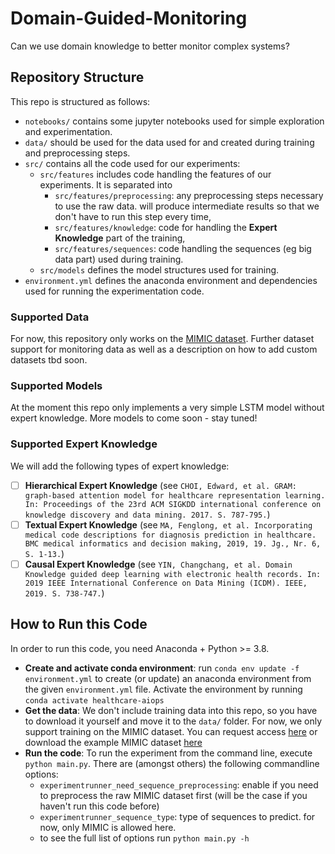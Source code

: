 # Domain-Guided-Monitoring
Can we use domain knowledge to better monitor complex systems?

## Repository Structure
This repo is structured as follows:
- `notebooks/` contains some jupyter notebooks used for simple exploration and experimentation.
- `data/` should be used for the data used for and created during training and preprocessing steps. 
- `src/` contains all the code used for our experiments:
  - `src/features` includes code handling the features of our experiments. It is separated into
    - `src/features/preprocessing`: any preprocessing steps necessary to use the raw data. will produce intermediate results so that we don't have to run this step every time,
    - `src/features/knowledge`: code for handling the **Expert Knowledge** part of the training,
    - `src/features/sequences`: code handling the sequences (eg big data part) used during training.
  - `src/models` defines the model structures used for training.
- `environment.yml` defines the anaconda environment and dependencies used for running the experimentation code.

### Supported Data
For now, this repository only works on the [MIMIC dataset](https://mimic.physionet.org/about/mimic/). Further dataset support for monitoring data as well as a description on how to add custom datasets tbd soon.

### Supported Models
At the moment this repo only implements a very simple LSTM model without expert knowledge. More models to come soon - stay tuned!

### Supported Expert Knowledge
We will add the following types of expert knowledge:
- [ ] **Hierarchical Expert Knowledge** (see `CHOI, Edward, et al. GRAM: graph-based attention model for healthcare representation learning. In: Proceedings of the 23rd ACM SIGKDD international conference on knowledge discovery and data mining. 2017. S. 787-795.`)
- [ ] **Textual Expert Knowledge** (see `MA, Fenglong, et al. Incorporating medical code descriptions for diagnosis prediction in healthcare. BMC medical informatics and decision making, 2019, 19. Jg., Nr. 6, S. 1-13.`)
- [ ] **Causal Expert Knowledge** (see `YIN, Changchang, et al. Domain Knowledge guided deep learning with electronic health records. In: 2019 IEEE International Conference on Data Mining (ICDM). IEEE, 2019. S. 738-747.`)

## How to Run this Code
In order to run this code, you need Anaconda + Python >= 3.8.
- **Create and activate conda environment**: run `conda env update -f environment.yml` to create (or update) an anaconda environment from the given `environment.yml` file. Activate the environment by running `conda activate healthcare-aiops`
- **Get the data**: We don't include training data into this repo, so you have to download it yourself and move it to the `data/` folder. For now, we only support training on the MIMIC dataset. You can request access [here](https://mimic.physionet.org/gettingstarted/access/) or download the example MIMIC dataset [here](https://mimic.physionet.org/gettingstarted/demo/)
- **Run the code**: To run the experiment from the command line, execute `python main.py`. There are (amongst others) the following commandline options:
  -  `experimentrunner_need_sequence_preprocessing`: enable if you need to preprocess the raw MIMIC dataset first (will be the case if you haven't run this code before)
  -  `experimentrunner_sequence_type`: type of sequences to predict. for now, only MIMIC is allowed here.
  -  to see the full list of options run `python main.py -h`
